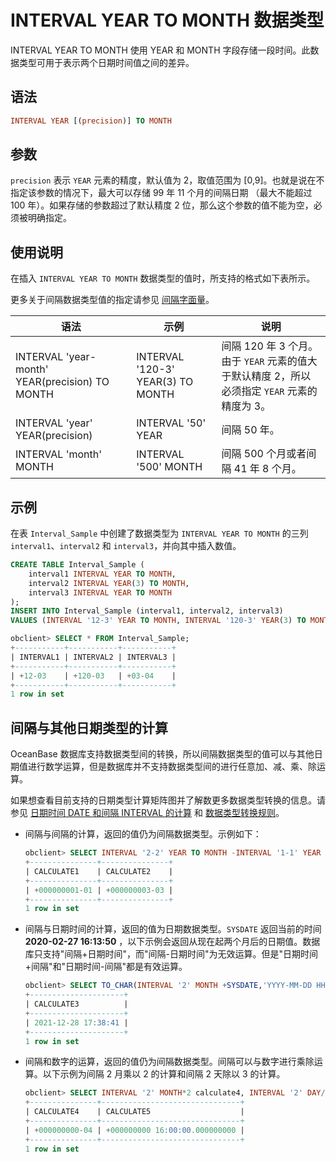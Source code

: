 # INTERVAL YEAR TO MONTH 数据类型

INTERVAL YEAR TO MONTH 使用 YEAR 和 MONTH 字段存储一段时间。此数据类型可用于表示两个日期时间值之间的差异。

## 语法

```sql
INTERVAL YEAR [(precision)] TO MONTH
```

## 参数

`precision` 表示 `YEAR` 元素的精度，默认值为 2，取值范围为 \[0,9\]。也就是说在不指定该参数的情况下，最大可以存储 99 年 11 个月的间隔日期 （最大不能超过 100 年）。如果存储的参数超过了默认精度 2 位，那么这个参数的值不能为空，必须被明确指定。

## 使用说明

在插入 `INTERVAL YEAR TO MONTH` 数据类型的值时，所支持的格式如下表所示。

更多关于间隔数据类型值的指定请参见 [间隔字面量](../../3.literal-of-oracle-mode/5.interval-literal-of-oracle-mode.md)。

|                     **语法**                     |               **示例**               |                            **说明**                            |
|------------------------------------------------|------------------------------------|--------------------------------------------------------------|
| INTERVAL 'year-month' YEAR(precision) TO MONTH | INTERVAL  '120-3' YEAR(3) TO MONTH | 间隔 120 年 3 个月。由于 `YEAR` 元素的值大于默认精度 2，所以必须指定 `YEAR` 元素的精度为 3。 |
| INTERVAL 'year' YEAR(precision)                | INTERVAL '50' YEAR                 | 间隔 50 年。                                                     |
| INTERVAL 'month' MONTH                         | INTERVAL '500' MONTH               | 间隔 500 个月或者间隔 41 年 8 个月。                                     |

## 示例

在表 `Interval_Sample` 中创建了数据类型为 `INTERVAL YEAR TO MONTH` 的三列 `interval1`、`interval2` 和 `interval3`，并向其中插入数值。

```sql
CREATE TABLE Interval_Sample (
    interval1 INTERVAL YEAR TO MONTH,
    interval2 INTERVAL YEAR(3) TO MONTH,
    interval3 INTERVAL YEAR TO MONTH
);
INSERT INTO Interval_Sample (interval1, interval2, interval3)
VALUES (INTERVAL '12-3' YEAR TO MONTH, INTERVAL '120-3' YEAR(3) TO MONTH, INTERVAL '40' MONTH);

obclient> SELECT * FROM Interval_Sample;
+-----------+-----------+-----------+
| INTERVAL1 | INTERVAL2 | INTERVAL3 |
+-----------+-----------+-----------+
| +12-03    | +120-03   | +03-04    |
+-----------+-----------+-----------+
1 row in set
```

## 间隔与其他日期类型的计算

OceanBase 数据库支持数据类型间的转换，所以间隔数据类型的值可以与其他日期值进行数学运算，但是数据库并不支持数据类型间的进行任意加、减、乘、除运算。

如果想查看目前支持的日期类型计算矩阵图并了解数更多数据类型转换的信息。请参见 [日期时间 DATE 和间隔 INTERVAL 的计算](../4.date-time-and-interval-data-types-of-oracle-mode/8.calculation-of-date-time-and-interval-of-oracle-mode.md) 和 [数据类型转换规则](../../2.data-type-comparison-rules-of-oracle-mode/6.data-type-conversion-of-oracle-mode.md)。

* 间隔与间隔的计算，返回的值仍为间隔数据类型。示例如下：

  ```sql
  obclient> SELECT INTERVAL '2-2' YEAR TO MONTH -INTERVAL '1-1' YEAR  TO MONTH calculate1, INTERVAL '2-2' YEAR TO MONTH + INTERVAL '1-1' YEAR TO MONTH calculate2 FROM DUAL;
  +---------------+---------------+
  | CALCULATE1    | CALCULATE2    |
  +---------------+---------------+
  | +000000001-01 | +000000003-03 |
  +---------------+---------------+
  1 row in set
  ```

* 间隔与日期时间的计算，返回的值为日期数据类型。`SYSDATE` 返回当前的时间 **2020-02-27 16:13:50** ，以下示例会返回从现在起两个月后的日期值。数据库只支持"间隔+日期时间"，而"间隔-日期时间"为无效运算。但是"日期时间+间隔"和"日期时间-间隔"都是有效运算。

  ```sql
  obclient> SELECT TO_CHAR(INTERVAL '2' MONTH +SYSDATE,'YYYY-MM-DD HH24:MI:SS') calculate3 FROM DUAL;
  +---------------------+
  | CALCULATE3          |
  +---------------------+
  | 2021-12-28 17:38:41 |
  +---------------------+
  1 row in set
  ```

* 间隔和数字的运算，返回的值仍为间隔数据类型。间隔可以与数字进行乘除运算。以下示例为间隔 2 月乘以 2 的计算和间隔 2 天除以 3 的计算。

  ```sql
  obclient> SELECT INTERVAL '2' MONTH*2 calculate4, INTERVAL '2' DAY/3 calculate5 FROM DUAL;
  +---------------+-------------------------------+
  | CALCULATE4    | CALCULATE5                    |
  +---------------+-------------------------------+
  | +000000000-04 | +000000000 16:00:00.000000000 |
  +---------------+-------------------------------+
  1 row in set
  ```
